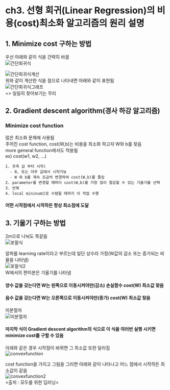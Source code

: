 # ch3. 선형 회귀(Linear Regression)의 비용(cost)최소화 알고리즘의 원리 설명  

## 1. Minimize cost 구하는 방법  
우선 아래와 같이 식을 간략히 바꿈  
![간단회귀식](https://user-images.githubusercontent.com/31130917/107905255-88250280-6f91-11eb-9436-7fc4185bd65e.PNG)  
  
![간단회귀식계산](https://user-images.githubusercontent.com/31130917/107905250-86f3d580-6f91-11eb-9feb-fe2b3027e048.PNG)  
위와 같이 계산한 식을 점으로 나타내면 아래와 같이 표현됨  
![간단회귀식그래프](https://user-images.githubusercontent.com/31130917/107905356-c6babd00-6f91-11eb-9583-e30c47df921e.PNG)  
=> 일일히 찾아보기는 무리  
  
## 2. Gradient descent algorithm(경사 하강 알고리즘)  
### Minimize cost function  
많은 최소화 문제에 사용됨  
주어진 cost function, cost(W,b)는 비용을 최소화 하고자 W와 b를 찾음  
more general function에서도 적용됨  
ex) cost(w1, w2, ...)  
  
    1. 추측 값 부터 시작(  
      - 0, 또는 아무 값에서 시작가능  
      - W 와 b를 계속 조금씩 변경하여 cost(W,b)를 줄임  
    2. parameter를 변경할 때마다 cost(W,b)를 가장 많이 절감할 수 있는 기울기를 선택  
    3. 반복  
    4. local mininum으로 수렴될 때까지 이 작업 수행  
  
#### 어떤 시작점에서 시작하든 항상 최소점에 도달  
  
## 3. 기울기 구하는 방법  
2m으로 나눠도 똑같음  
![포말식](https://user-images.githubusercontent.com/31130917/107906209-e5ba4e80-6f93-11eb-8f6e-ba13483f133c.PNG)  
  
알파를 learning rate이라고 부르는데 일단 상수라 가정(W값의 감소 또는 증가되는 비율을 나타냄)  
![포말식2](https://user-images.githubusercontent.com/31130917/107906303-1d28fb00-6f94-11eb-9ee0-904e8e3ed03d.PNG)  
W에서의 편미분은 기울기를 나타냄  
#### 양수 값을 갖는다면 W는 왼쪽으로 이동시켜야만(감소) 손실함수 cost(W) 최소값 찾음  
#### 음수 값을 갖는다면 W는 오른쪽으로 이동시켜야만(증가) cost(W) 최소값 찾음  
  
미분절차  
![미분절차](https://user-images.githubusercontent.com/31130917/107906428-7002b280-6f94-11eb-93b0-cbb296b3ec14.PNG)  
#### 마지막 식이 Gradient descent algorithm의 식으로 이 식을 여러번 실행 시키면 minimize cost를 구할 수 있음  
  
아래와 같은 경우 시작점이 바뀌면 그 최소값 또한 달라짐  
![convexfunction](https://user-images.githubusercontent.com/31130917/107906650-f1f2db80-6f94-11eb-9367-d6e91328d3f1.PNG)  
  
cost function을 가지고 그림을 그리면 아래와 같이 나타나고 어느 점에서 시작하든 최소값이 같음  
![convexfunction2](https://user-images.githubusercontent.com/31130917/107906720-2797c480-6f95-11eb-9a6d-e497170d55b4.PNG)  
<출처 : 모두를 위한 딥러닝>

